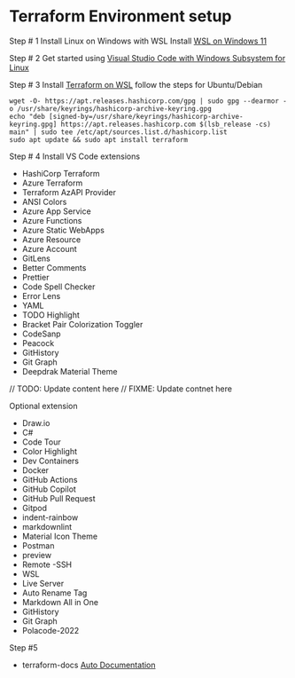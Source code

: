 

# Terraform Environment setup 

Step # 1
Install Linux on Windows with WSL
Install [WSL on Windows 11](https://learn.microsoft.com/en-us/windows/wsl/install)

Step # 2
Get started using [Visual Studio Code with Windows Subsystem for Linux](https://learn.microsoft.com/en-us/windows/wsl/tutorials/wsl-vscode)


Step # 3 
Install [Terraform on WSL](https://developer.hashicorp.com/terraform/install)
follow the steps for Ubuntu/Debian

```
wget -O- https://apt.releases.hashicorp.com/gpg | sudo gpg --dearmor -o /usr/share/keyrings/hashicorp-archive-keyring.gpg
echo "deb [signed-by=/usr/share/keyrings/hashicorp-archive-keyring.gpg] https://apt.releases.hashicorp.com $(lsb_release -cs) main" | sudo tee /etc/apt/sources.list.d/hashicorp.list
sudo apt update && sudo apt install terraform

```

Step # 4
Install VS Code extensions
- HashiCorp Terraform
- Azure Terraform
- Terraform AzAPI Provider
- ANSI Colors
- Azure App Service
- Azure Functions
- Azure Static WebApps
- Azure Resource
- Azure Account
- GitLens 
- Better Comments
- Prettier
- Code Spell Checker
- Error Lens
- YAML
- TODO Highlight 
- Bracket Pair Colorization Toggler
- CodeSanp
- Peacock
- GitHistory
- Git Graph
- Deepdrak Material Theme

// TODO: Update content here
// FIXME: Update contnet here


Optional extension
- Draw.io
- C#
- Code Tour
- Color Highlight
- Dev Containers
- Docker
- GitHub Actions
- GitHub Copilot
- GitHub Pull Request
- Gitpod
- indent-rainbow
- markdownlint
- Material Icon Theme
- Postman
- preview 
- Remote -SSH
- WSL
- Live Server 
- Auto Rename Tag
- Markdown All in One
- GitHistory
- Git Graph
- Polacode-2022


Step #5
- terraform-docs [Auto Documentation](https://terraform-docs.io/)
  